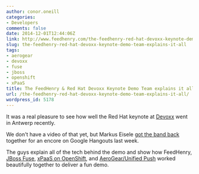 ```yaml
---
author: conor.oneill
categories:
- Developers
comments: false
date: 2014-12-01T12:44:06Z
link: http://www.feedhenry.com/the-feedhenry-red-hat-devoxx-keynote-demo-team-explains-it-all/
slug: the-feedhenry-red-hat-devoxx-keynote-demo-team-explains-it-all
tags:
- aerogear
- devoxx
- fuse
- jboss
- openshift
- xPaaS
title: The FeedHenry & Red Hat Devoxx Keynote Demo Team explains it all
url: /the-feedhenry-red-hat-devoxx-keynote-demo-team-explains-it-all/
wordpress_id: 5178
---
```


It was a real pleasure to see how well the Red Hat keynote at [Devoxx](http://www.devoxx.be/) went in Antwerp recently.

We don't have a video of that yet, but Markus Eisele [got the band back](http://blog.eisele.net/2014/11/developer-interview-di-8-the-team-behind-the-red-hat-devoxx-keynote-demo.html?utm_source=dlvr.it&utm_medium=twitter) together for an encore on Google Hangouts last week.

The guys explain all of the tech behind the demo and show how FeedHenry, [JBoss Fuse](http://www.jboss.org/products/fuse/overview/), [xPaaS on OpenShift](https://www.openshift.com/xpaas), and [AeroGear/Unified Push](http://aerogear.org/) worked beautifully together to deliver a fun demo.


